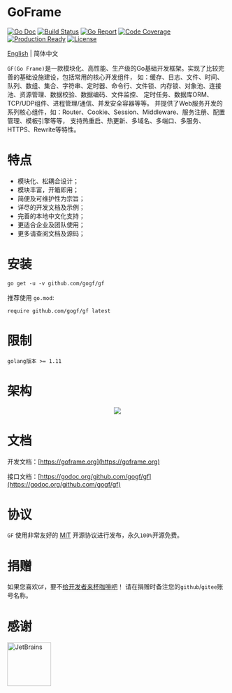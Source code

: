 # GoFrame
[![Go Doc](https://godoc.org/github.com/gogf/gf?status.svg)](https://godoc.org/github.com/gogf/gf/g#pkg-subdirectories) 
[![Build Status](https://travis-ci.org/gogf/gf.svg?branch=master)](https://travis-ci.org/gogf/gf) 
[![Go Report](https://goreportcard.com/badge/github.com/gogf/gf?v=1)](https://goreportcard.com/report/github.com/gogf/gf)
[![Code Coverage](https://codecov.io/gh/gogf/gf/branch/master/graph/badge.svg)](https://codecov.io/gh/gogf/gf/branch/master)
[![Production Ready](https://img.shields.io/badge/production-ready-blue.svg)](https://github.com/gogf/gf)
[![License](https://img.shields.io/github/license/gogf/gf.svg?style=flat)](https://github.com/gogf/gf)

[English](README.MD) | 简体中文

`GF(Go Frame)`是一款模块化、高性能、生产级的Go基础开发框架。实现了比较完善的基础设施建设，包括常用的核心开发组件，
如：缓存、日志、文件、时间、队列、数组、集合、字符串、定时器、命令行、文件锁、内存锁、对象池、连接池、资源管理、数据校验、数据编码、文件监控、
定时任务、数据库ORM、TCP/UDP组件、进程管理/通信、并发安全容器等等。
并提供了Web服务开发的系列核心组件，如：Router、Cookie、Session、Middleware、服务注册、配置管理、模板引擎等等，
支持热重启、热更新、多域名、多端口、多服务、HTTPS、Rewrite等特性。


# 特点
* 模块化、松耦合设计；
* 模块丰富，开箱即用；
* 简便及可维护性为宗旨；
* 详尽的开发文档及示例；
* 完善的本地中文化支持；
* 更适合企业及团队使用；
* 更多请查阅文档及源码；

# 安装
```html
go get -u -v github.com/gogf/gf
```
推荐使用 `go.mod`:
```
require github.com/gogf/gf latest
```

# 限制
```shell
golang版本 >= 1.11
```

# 架构
<div align=center>
<img src="https://goframe.org/images/arch.png?v=10"/>
</div>



# 文档

开发文档：[https://goframe.org](https://goframe.org)

接口文档：[https://godoc.org/github.com/gogf/gf](https://godoc.org/github.com/gogf/gf)

# 协议

`GF` 使用非常友好的 [MIT](LICENSE) 开源协议进行发布，永久`100%`开源免费。

# 捐赠

如果您喜欢`GF`，要不[给开发者来杯咖啡吧](DONATOR.MD)！
请在捐赠时备注您的`github`/`gitee`账号名称。

# 感谢
<a href="https://www.jetbrains.com/?from=GoFrame"><img src="https://goframe.org/images/jetbrains.png" width="100" alt="JetBrains"/></a>